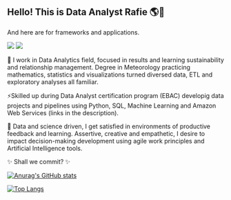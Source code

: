 ## Hello! This is Data Analyst Rafie 🌎🤍
And here are for frameworks and applications.

[<img src='https://img.shields.io/badge/LinkedIn-0077B5?style=for-the-badge&logo=linkedin&logoColor=white'>](https://www.linkedin.com/in/barbosa89/)
[<img src='https://img.shields.io/badge/Kaggle-035a7d?style=for-the-badge&logo=kaggle&logoColor=white'>](https://www.kaggle.com/rafieb/)

🌱 I work in Data Analytics field, focused in results and learning sustainability and relationship management.
Degree in Meteorology practicing mathematics, statistics and visualizations turned diversed data, ETL and exploratory analyses all familiar.

⚡Skilled up during Data Analyst certification program (EBAC) developig data projects and pipelines using Python, SQL, Machine Learning and Amazon Web Services (links in the description).

🔭 Data and science driven, I get satisfied in environments of productive feedback and learning. Assertive, creative and empathetic, I desire to impact decision-making development using agile work principles and Artificial Intelligence tools.

✨ Shall we commit? ✨

[![Anurag's GitHub stats](https://github-readme-stats.vercel.app/api?username=rafie-b)](https://github.com/anuraghazra/github-readme-stats)

[![Top Langs](https://github-readme-stats.vercel.app/api/top-langs/?username=rafie-b&layout=compact)](https://github.com/anuraghazra/github-readme-stats)

<!--

**rafie-b/rafie-b** is a ✨ _special_ ✨ repository because its `README.md` (this file) appears on your GitHub profile.

Here are some ideas to get you started:

- 👯 I’m looking to collaborate on ...
- 🤔 I’m looking for help with ...
- 💬 Ask me about ...
- 📫 How to reach me: ...
- 😄 Pronouns: ...
- ⚡ Fun fact: ...
-->
